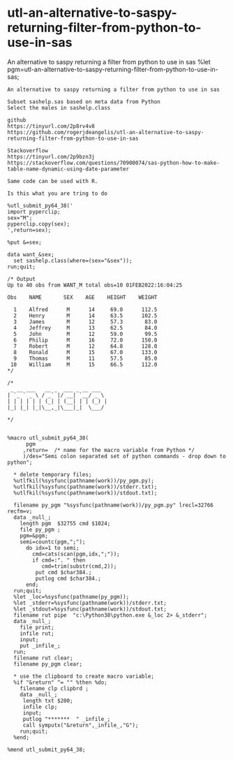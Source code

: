 # utl-an-alternative-to-saspy-returning-filter-from-python-to-use-in-sas
An alternative to saspy returning a filter from python to use in sas 
    %let pgm=utl-an-alternative-to-saspy-returning-filter-from-python-to-use-in-sas;

    An alternative to saspy returning a filter from python to use in sas

    Subset sashelp.sas based on meta data from Python
    Select the males in sashelp.class

    github
    https://tinyurl.com/2p8rv4v8
    https://github.com/rogerjdeangelis/utl-an-alternative-to-saspy-returning-filter-from-python-to-use-in-sas

    Stackoverflow
    https://tinyurl.com/2p9bzn3j
    https://stackoverflow.com/questions/70900074/sas-python-how-to-make-table-name-dynamic-using-date-parameter

    Same code can be used with R.

    Is this what you are tring to do

    %utl_submit_py64_38('
    import pyperclip;
    sex="M";
    pyperclip.copy(sex);
    ',return=sex);

    %put &=sex;

    data want_&sex;
      set sashelp.class(where=(sex="&sex"));
    run;quit;

    /* Output
    Up to 40 obs from WANT_M total obs=10 01FEB2022:16:04:25

    Obs    NAME       SEX    AGE    HEIGHT    WEIGHT

      1    Alfred      M      14     69.0      112.5
      2    Henry       M      14     63.5      102.5
      3    James       M      12     57.3       83.0
      4    Jeffrey     M      13     62.5       84.0
      5    John        M      12     59.0       99.5
      6    Philip      M      16     72.0      150.0
      7    Robert      M      12     64.8      128.0
      8    Ronald      M      15     67.0      133.0
      9    Thomas      M      11     57.5       85.0
     10    William     M      15     66.5      112.0
    */

    /*
     _ __ ___   __ _  ___ _ __ ___
    | `_ ` _ \ / _` |/ __| `__/ _ \
    | | | | | | (_| | (__| | | (_) |
    |_| |_| |_|\__,_|\___|_|  \___/

    */


    %macro utl_submit_py64_38(
          pgm
         ,return=  /* name for the macro variable from Python */
         )/des="Semi colon separated set of python commands - drop down to python";

      * delete temporary files;
      %utlfkil(%sysfunc(pathname(work))/py_pgm.py);
      %utlfkil(%sysfunc(pathname(work))/stderr.txt);
      %utlfkil(%sysfunc(pathname(work))/stdout.txt);

      filename py_pgm "%sysfunc(pathname(work))/py_pgm.py" lrecl=32766 recfm=v;
      data _null_;
        length pgm  $32755 cmd $1024;
        file py_pgm ;
        pgm=&pgm;
        semi=countc(pgm,";");
          do idx=1 to semi;
            cmd=cats(scan(pgm,idx,";"));
            if cmd=:". " then
               cmd=trim(substr(cmd,2));
             put cmd $char384.;
             putlog cmd $char384.;
          end;
      run;quit;
      %let _loc=%sysfunc(pathname(py_pgm));
      %let _stderr=%sysfunc(pathname(work))/stderr.txt;
      %let _stdout=%sysfunc(pathname(work))/stdout.txt;
      filename rut pipe  "c:\Python38\python.exe &_loc 2> &_stderr";
      data _null_;
        file print;
        infile rut;
        input;
        put _infile_;
      run;
      filename rut clear;
      filename py_pgm clear;

      * use the clipboard to create macro variable;
      %if "&return" ^= "" %then %do;
        filename clp clipbrd ;
        data _null_;
         length txt $200;
         infile clp;
         input;
         putlog "*******  " _infile_;
         call symputx("&return",_infile_,"G");
        run;quit;
      %end;

    %mend utl_submit_py64_38;
